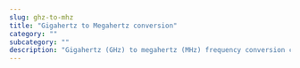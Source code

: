 ```yaml
---
slug: ghz-to-mhz
title: "Gigahertz to Megahertz conversion"
category: ""
subcategory: ""
description: "Gigahertz (GHz) to megahertz (MHz) frequency conversion calculator and how to convert."
---
```


